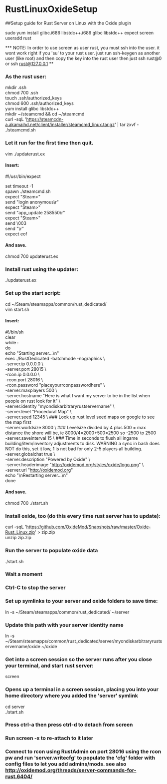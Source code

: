 # RustLinuxOxideSetup  
##Setup guide for Rust Server on Linux with the Oxide plugin  
  
  sudo yum install glibc.i686 libstdc++.i686 glibc libstdc++ expect screen  
  useradd rust  
  
*** NOTE: In order to use screen as user rust, you must ssh into the user. it wont work right if you 'su' to your rust user. just run ssh-keygen as another user (like root) and then copy the key into the rust user then just ssh rust@0 or ssh rust@127.0.0.1  **
  
### As the rust user:  
  
  mkdir .ssh  
  chmod 700 .ssh  
  touch .ssh/authorized_keys  
  chmod 600 .ssh/authorized_keys  
  yum install glibc libstdc++  
  mkdir ~/steamcmd && cd ~/steamcmd  
  curl -sqL 'https://steamcdn-a.akamaihd.net/client/installer/steamcmd_linux.tar.gz' | tar zxvf -  
  ./steamcmd.sh  
  
### Let it run for the first time then quit.  
  
  vim ./updaterust.ex  
  
#### Insert:  
  
  #!/usr/bin/expect  
    
  set timeout -1  
  spawn ./steamcmd.sh  
  expect "Steam>"  
  send "login anonymous\r"  
  expect "Steam>"  
  send "app_update 258550\r"  
  expect "Steam>"  
  send \003  
  send "\r"  
  expect eof  
  
#### And save.  
  
  chmod 700 updaterust.ex  
  
### Install rust using the updater:  
  
  ./updaterust.ex  
  
### Set up the start script:  
  
  cd ~/Steam/steamapps/common/rust_dedicated/  
  vim start.sh  
  
#### Insert:  
  
  #!/bin/sh  
  clear  
  while :  
  do  
      echo "Starting server...\n"  
      exec ./RustDedicated -batchmode -nographics \  
      -server.ip 0.0.0.0 \  
      -server.port 28015 \  
      -rcon.ip 0.0.0.0 \  
      -rcon.port 28016 \  
      -rcon.password "placeyourrconpasswordhere" \  
      -server.maxplayers 500 \  
      -server.hostname "Here is what I want my server to be in the list when people on rust look for it" \  
      -server.identity "myondiskarbitraryrustservername" \  
      -server.level "Procedural Map" \  
      -server.seed 12345 \ ### Look up rust level seed maps on google to see the map first  
      -server.worldsize 8000 \  ### Levelsize divided by 4 plus 500 = max distance the shore will be, ie 8000/4=2000+500=2500 so -2500 to 2500  
      -server.saveinterval 15 \  ### Time in seconds to flush all ingame building/item/inventory adjustments to disk. WARNING a sync in bash does NOT do this, set it low, 1 is not bad for only 2-5 players all building.  
      -server.globalchat true \  
      -server.description "Powered by Oxide" \  
      -server.headerimage "http://oxidemod.org/styles/oxide/logo.png" \  
      -server.url "http://oxidemod.org"  
      echo "\nRestarting server...\n"  
  done  
  
#### And save.  
  
  chmod 700 ./start.sh  
  
### Install oxide, too (do this every time rust server has to update):  
  
  curl -sqL 'https://github.com/OxideMod/Snapshots/raw/master/Oxide-Rust_Linux.zip' > zip.zip  
  unzip zip.zip  
  
### Run the server to populate oxide data  
  ./start.sh  
### Wait a moment  
### Ctrl-C to stop the server  
  
### Set up symlinks to your server and oxide folders to save time:  
  
  ln -s ~/Steam/steamapps/common/rust_dedicated/ ~/server  
### Update this path with your server identity name  
  ln -s ~/Steam/steamapps/common/rust_dedicated/server/myondiskarbitraryrustservername/oxide ~/oxide  
  
### Get into a screen session so the server runs after you close your terminal, and start rust server:  
  
  screen  
### Opens up a terminal in a screen session, placing you into your home directory where you added the 'server' symlink  
  cd server  
  ./start.sh  
  
### Press ctrl-a then press ctrl-d to detach from screen  
### Run screen -x to re-attach to it later  
  
### Connect to rcon using RustAdmin on port 28016 using the rcon pw and run 'server.writecfg' to populate the 'cfg' folder with config files to let you add admins/mods. see also http://oxidemod.org/threads/server-commands-for-rust.6404/  
